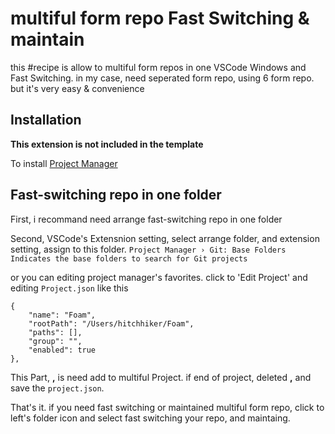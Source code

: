# multiful form repo Fast Switching & maintain

this #recipe is allow to multiful form repos in one VSCode Windows and Fast Switching. in my case, need seperated form repo, using 6 form repo. but it's very easy & convenience

## Installation

**This extension is not included in the template**

To install [Project Manager](https://marketplace.visualstudio.com/items?itemName=alefragnani.project-manager)

## Fast-switching repo in one folder
First, i recommand need arrange fast-switching repo in one folder

Second, VSCode's Extensnion setting, select arrange folder, and extension setting, assign to this folder.
```Project Manager › Git: Base Folders```
```Indicates the base folders to search for Git projects```

or you can editing project manager's favorites. click to 'Edit Project' and editing ```Project.json``` like this

	{
		"name": "Foam",
		"rootPath": "/Users/hitchhiker/Foam",
		"paths": [],
		"group": "",
		"enabled": true
	},
    
This Part, **,** is need add to multiful Project. if end of project, deleted **,** and save the ```project.json```.  

That's it. if you need fast switching or maintained multiful form repo, click to left's folder icon and select fast switching your repo, and maintaing.